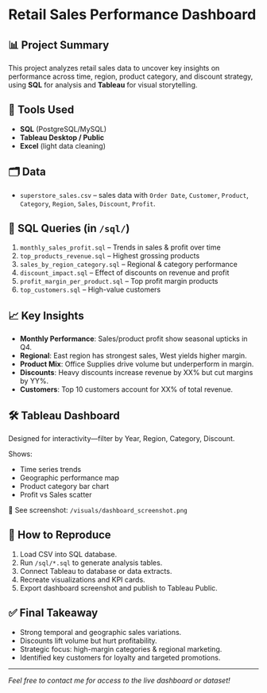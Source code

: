 # Retail Sales Performance Dashboard

## 📊 Project Summary
This project analyzes retail sales data to uncover key insights on performance across time, region, product category, and discount strategy, using **SQL** for analysis and **Tableau** for visual storytelling.

## 🔧 Tools Used
- **SQL** (PostgreSQL/MySQL)
- **Tableau Desktop / Public**
- **Excel** (light data cleaning)

## 🗂️ Data
- `superstore_sales.csv` – sales data with `Order Date`, `Customer`, `Product`, `Category`, `Region`, `Sales`, `Discount`, `Profit`.

## 📝 SQL Queries (in `/sql/`)
1. `monthly_sales_profit.sql` – Trends in sales & profit over time  
2. `top_products_revenue.sql` – Highest grossing products  
3. `sales_by_region_category.sql` – Regional & category performance  
4. `discount_impact.sql` – Effect of discounts on revenue and profit  
5. `profit_margin_per_product.sql` – Top profit margin products  
6. `top_customers.sql` – High-value customers

## 📈 Key Insights
- **Monthly Performance**: Sales/product profit show seasonal upticks in Q4.
- **Regional**: East region has strongest sales, West yields higher margin.
- **Product Mix**: Office Supplies drive volume but underperform in margin.
- **Discounts**: Heavy discounts increase revenue by XX% but cut margins by YY%.
- **Customers**: Top 10 customers account for XX% of total revenue.

## 🛠️ Tableau Dashboard
Designed for interactivity—filter by Year, Region, Category, Discount.

Shows:
- Time series trends
- Geographic performance map
- Product category bar chart
- Profit vs Sales scatter

📸 See screenshot: `/visuals/dashboard_screenshot.png`

## 🚀 How to Reproduce
1. Load CSV into SQL database.
2. Run `/sql/*.sql` to generate analysis tables.
3. Connect Tableau to database or data extracts.
4. Recreate visualizations and KPI cards.
5. Export dashboard screenshot and publish to Tableau Public.

## ✅ Final Takeaway
- Strong temporal and geographic sales variations.
- Discounts lift volume but hurt profitability.
- Strategic focus: high-margin categories & regional marketing.
- Identified key customers for loyalty and targeted promotions.

---

*Feel free to contact me for access to the live dashboard or dataset!*
